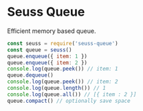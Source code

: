# Seuss Queue

Efficient memory based queue.

```javascript
const seuss = require('seuss-queue')
const queue = seuss()
queue.enqueue({ item: 1 })
queue.enqueue({ item: 2 })
console.log(queue.peek()) // item: 1
queue.dequeue()
console.log(queue.peek()) // item: 2
console.log(queue.length()) // 1
console.log(queue.all()) // [{ item : 2 }]
queue.compact() // optionally save space
```
